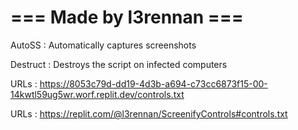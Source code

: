 # === Made by l3rennan ===

AutoSS : Automatically captures screenshots

Destruct : Destroys the script on infected computers

URLs : https://8053c79d-dd19-4d3b-a694-c73cc6873f15-00-14kwtl59ug5wr.worf.replit.dev/controls.txt

URLs : https://replit.com/@l3rennan/ScreenifyControls#controls.txt
